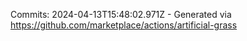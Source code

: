 Commits: 2024-04-13T15:48:02.971Z - Generated via https://github.com/marketplace/actions/artificial-grass
<br>
